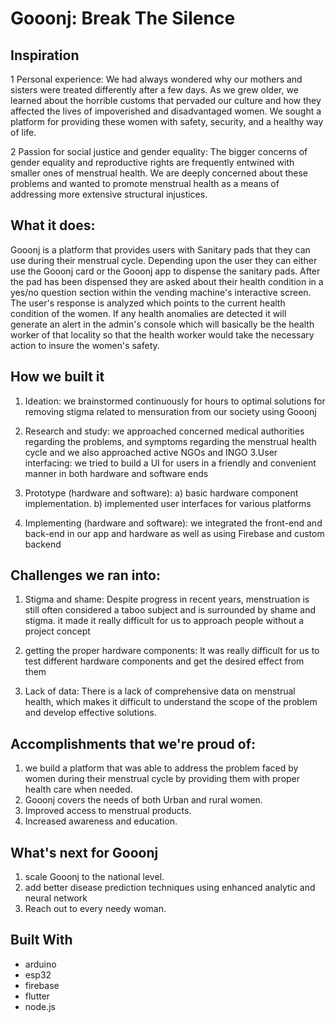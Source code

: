 # Gooonj: Break The Silence
## Inspiration
1 Personal experience:
We had always wondered why our mothers and sisters were treated differently after a few days. As we grew older, we learned about the horrible customs that pervaded our culture and how they affected the lives of impoverished and disadvantaged women. We sought a platform for providing these women with safety, security, and a healthy way of life.

2 Passion for social justice and gender equality: The bigger concerns of gender equality and reproductive rights are frequently entwined with smaller ones of menstrual health. We are deeply concerned about these problems and wanted to promote menstrual health as a means of addressing more extensive structural injustices.
## What it does:
Gooonj is a platform that provides users with Sanitary pads that they can use during their menstrual cycle. Depending upon the user they can either use the Gooonj card or the Gooonj app to dispense the sanitary pads. After the pad has been dispensed they are asked about their health condition in a yes/no question section within the vending machine's interactive screen. The user's response is analyzed which points to the current health condition of the women. If any health anomalies are detected it will generate an alert in the admin's console which will basically be the health worker of that locality so that the health worker would take the necessary action to insure the women's safety.

##  How we built it
1. Ideation:
we brainstormed continuously for hours to optimal solutions for removing stigma related to mensuration from our society using Gooonj

2. Research and study:
we approached concerned medical authorities regarding the problems, and symptoms regarding the menstrual health cycle and we also approached active NGOs and INGO
3.User interfacing:
we tried to build a UI for users in a friendly and convenient manner in both hardware and software ends

4. Prototype (hardware and software):
    a) basic hardware component implementation. 
    b) implemented user interfaces for various platforms
5. Implementing (hardware and software):
        we integrated the front-end and back-end in our app and hardware as well as using 
        Firebase and custom backend
## Challenges we ran into:
1. Stigma and shame:
Despite progress in recent years, menstruation is still often considered a taboo subject and is surrounded by shame and stigma. it made it really difficult for us to approach people without a project concept

2. getting the proper hardware components:
It was really difficult for us to test different hardware components and get the desired effect from them
3. Lack of data:
    There is a lack of comprehensive data on menstrual health, 
    which makes it difficult to understand the scope of the problem 
    and develop effective solutions. 
## Accomplishments that we're proud of:
1) we build a platform that was able to address the problem faced by women during their menstrual cycle by providing them with proper health care when needed.
2) Gooonj covers the needs of both Urban and rural women.
3) Improved access to menstrual products. 
4) Increased awareness and education.
## What's next for Gooonj
1) scale Gooonj to the national level.
2) add better disease prediction techniques using enhanced analytic and neural network
3) Reach out to every needy woman.
## Built With
- arduino
- esp32
- firebase
- flutter
- node.js
